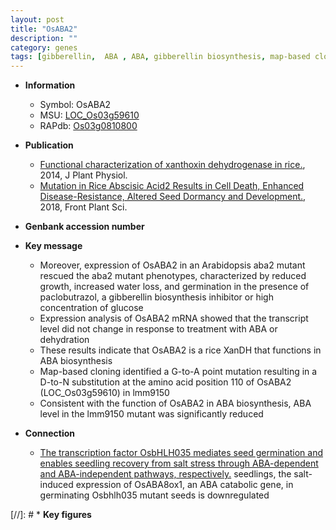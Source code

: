 ```yaml
---
layout: post
title: "OsABA2"
description: ""
category: genes
tags: [gibberellin,  ABA , ABA, gibberellin biosynthesis, map-based cloning, ABA biosynthesis]
---
```


* **Information**  
    + Symbol: OsABA2  
    + MSU: [LOC_Os03g59610](http://rice.plantbiology.msu.edu/cgi-bin/ORF_infopage.cgi?orf=LOC_Os03g59610)  
    + RAPdb: [Os03g0810800](http://rapdb.dna.affrc.go.jp/viewer/gbrowse_details/irgsp1?name=Os03g0810800)  

* **Publication**  
    + [Functional characterization of xanthoxin dehydrogenase in rice.](http://www.ncbi.nlm.nih.gov/pubmed?term=Functional+characterization+of+xanthoxin+dehydrogenase+in+rice.%5BTitle%5D), 2014, J Plant Physiol.
    + [Mutation in Rice Abscisic Acid2 Results in Cell Death, Enhanced Disease-Resistance, Altered Seed Dormancy and Development.](http://www.ncbi.nlm.nih.gov/pubmed?term=Mutation+in+Rice+Abscisic+Acid2+Results+in+Cell+Death,+Enhanced+Disease-Resistance,+Altered+Seed+Dormancy+and+Development.%5BTitle%5D), 2018, Front Plant Sci.

* **Genbank accession number**  

* **Key message**  
    + Moreover, expression of OsABA2 in an Arabidopsis aba2 mutant rescued the aba2 mutant phenotypes, characterized by reduced growth, increased water loss, and germination in the presence of paclobutrazol, a gibberellin biosynthesis inhibitor or high concentration of glucose
    + Expression analysis of OsABA2 mRNA showed that the transcript level did not change in response to treatment with ABA or dehydration
    + These results indicate that OsABA2 is a rice XanDH that functions in ABA biosynthesis
    + Map-based cloning identified a G-to-A point mutation resulting in a D-to-N substitution at the amino acid position 110 of OsABA2 (LOC_Os03g59610) in lmm9150
    + Consistent with the function of OsABA2 in ABA biosynthesis, ABA level in the lmm9150 mutant was significantly reduced

* **Connection**  
    + [The transcription factor OsbHLH035 mediates seed germination and enables seedling recovery from salt stress through ABA-dependent and ABA-independent pathways, respectively.](WT) seedlings, the salt-induced expression of OsABA8ox1, an ABA catabolic gene, in germinating Osbhlh035 mutant seeds is downregulated

[//]: # * **Key figures**  


